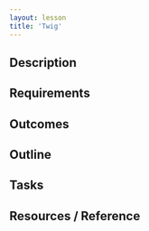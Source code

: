 ```yaml
---
layout: lesson
title: 'Twig'
---
```


## Description

## Requirements

## Outcomes

## Outline

## Tasks

## Resources / Reference